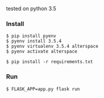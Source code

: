 tested on python 3.5

### Install
```
$ pip install pyenv
$ pyenv install 3.5.4 
$ pyenv virtualenv 3.5.4 alterspace
$ pyenv activate alterspace
```

```
$ pip install -r requirements.txt
```

### Run

```
$ FLASK_APP=app.py flask run
```